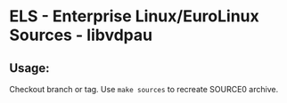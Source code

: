 # ELS - Enterprise Linux/EuroLinux Sources - libvdpau
 
## Usage:
  Checkout branch or tag. Use `make sources` to recreate  SOURCE0 archive.
